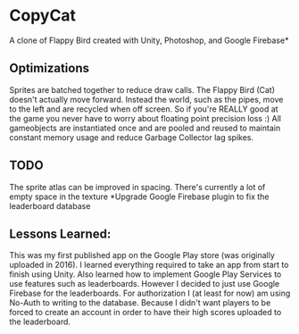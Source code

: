 # CopyCat
A clone of Flappy Bird created with Unity, Photoshop, and Google Firebase*

## Optimizations

Sprites are batched together to reduce draw calls. The Flappy Bird (Cat) doesn't actually move forward. Instead the world, such as the pipes, move to the left and are recycled when off screen. So if you're REALLY good at the game you never have to worry about floating point precision loss :)
All gameobjects are instantiated once and are pooled and reused to maintain constant memory usage and reduce Garbage Collector lag spikes.

## TODO

The sprite atlas can be improved in spacing. There's currently a lot of empty space in the texture
*Upgrade Google Firebase plugin to fix the leaderboard database

## Lessons Learned:

This was my first published app on the Google Play store (was originally uploaded in 2016). I learned everything required to take an app from start to finish using Unity. Also learned how to implement Google Play Services to use features such as leaderboards. However I decided to just use Google Firebase for the leaderboards. For authorization I (at least for now) am using No-Auth to writing to the database. Because I didn't want players to be forced to create an account in order to have their high scores uploaded to the leaderboard.
